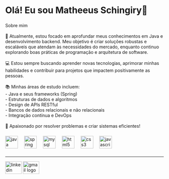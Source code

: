 <h1 align="left">Olá! Eu sou Matheeus Schingiry🚀</h1>

###

<p align="left">Sobre mim<br><br>🎯 Atualmente, estou focado em aprofundar meus conhecimentos em Java e desenvolvimento backend. Meu objetivo é criar soluções robustas e escaláveis que atendam às necessidades do mercado, enquanto continuo explorando boas práticas de programação e arquitetura de software.<br><br>💻 Estou sempre buscando aprender novas tecnologias, aprimorar minhas habilidades e contribuir para projetos que impactem positivamente as pessoas.<br><br>📚 Minhas áreas de estudo incluem:<br>- Java e seus frameworks (Spring)<br>- Estruturas de dados e algoritmos<br>- Design de APIs RESTful<br>- Bancos de dados relacionais e não relacionais<br>- Integração contínua e DevOps<br><br>🌟 Apaixonado por resolver problemas e criar sistemas eficientes!</p>

###

<div align="left">
  <img src="https://cdn.jsdelivr.net/gh/devicons/devicon/icons/java/java-original.svg" height="40" alt="java logo"  />
  <img width="12" />
  <img src="https://cdn.jsdelivr.net/gh/devicons/devicon/icons/spring/spring-original.svg" height="40" alt="spring logo"  />
  <img width="12" />
  <img src="https://cdn.jsdelivr.net/gh/devicons/devicon/icons/mysql/mysql-original.svg" height="40" alt="mysql logo"  />
  <img width="12" />
  <img src="https://cdn.jsdelivr.net/gh/devicons/devicon/icons/html5/html5-original.svg" height="40" alt="html5 logo"  />
  <img width="12" />
  <img src="https://cdn.jsdelivr.net/gh/devicons/devicon/icons/css3/css3-original.svg" height="40" alt="css3 logo"  />
  <img width="12" />
  <img src="https://cdn.jsdelivr.net/gh/devicons/devicon/icons/javascript/javascript-original.svg" height="40" alt="javascript logo"  />
</div>

###

<hr>

<div align="left">
  <a href="https://www.linkedin.com/in/matheus-schingiry/" target="_blank"><img src="https://raw.githubusercontent.com/maurodesouza/profile-readme-generator/master/src/assets/icons/social/linkedin/default.svg" width="52" height="40" alt="linkedin logo"  /></a>
  <a href="mailto:matheussschingiry@gmail.com" target="_blank"><img src="https://raw.githubusercontent.com/maurodesouza/profile-readme-generator/master/src/assets/icons/social/gmail/default.svg" width="52" height="40" alt="gmail logo"  /></a>
</div>
